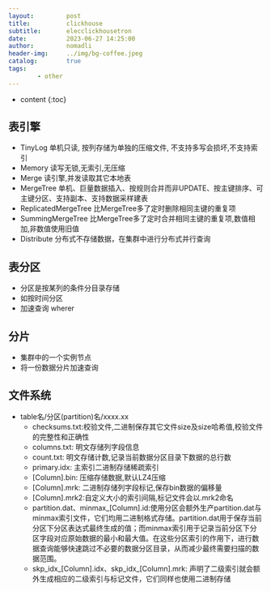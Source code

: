 ```yaml
---
layout:         post
title:          clickhouse
subtitle:       elecclickhousetron
date:           2023-06-27 14:25:00
author:         nomadli
header-img:     ../img/bg-coffee.jpeg
catalog:        true
tags:
        - other
---
```


* content
{:toc}

## 表引擎
- TinyLog 单机只读, 按列存储为单独的压缩文件, 不支持多写会损坏,不支持索引
- Memory 读写无锁,无索引,无压缩
- Merge 读引擎,并发读取其它本地表
- MergeTree 单机、巨量数据插入、按规则合并而非UPDATE、按主键排序、可主键分区、支持副本、支持数据采样建表
- ReplicatedMergeTree 比MergeTree多了定时删除相同主键的重复项
- SummingMergeTree 比MergeTree多了定时合并相同主键的重复项,数值相加,非数值使用旧值
- Distribute 分布式不存储数据，在集群中进行分布式并行查询

## 表分区
- 分区是按某列的条件分目录存储
- 如按时间分区
- 加速查询 wherer

## 分片
- 集群中的一个实例节点
- 将一份数据分片加速查询

## 文件系统
- table名/分区(partition)名/xxxx.xx
    - checksums.txt:校验文件,二进制保存其它文件size及size哈希值,校验文件的完整性和正确性
    - columns.txt:  明文存储列字段信息
    - count.txt:    明文存储计数,记录当前数据分区目录下数据的总行数
    - primary.idx:  主索引二进制存储稀疏索引
    - [Column].bin: 压缩存储数据,默认LZ4压缩
    - [Column].mrk: 二进制存储列字段标记,保存bin数据的偏移量
    - [Column].mrk2:自定义大小的索引间隔,标记文件会以.mrk2命名
    - partition.dat、minmax_[Column].id:使用分区会额外生产partition.dat与minmax索引文件，它们均用二进制格式存储。partition.dat用于保存当前分区下分区表达式最终生成的值；而minmax索引用于记录当前分区下分区字段对应原始数据的最小和最大值。在这些分区索引的作用下，进行数据查询能够快速跳过不必要的数据分区目录，从而减少最终需要扫描的数据范围。
    - skp_idx_[Column].idx、skp_idx_[Column].mrk: 声明了二级索引就会额外生成相应的二级索引与标记文件，它们同样也使用二进制存储
